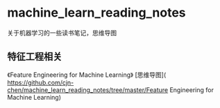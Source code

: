# machine_learn_reading_notes
关于机器学习的一些读书笔记，思维导图

## 特征工程相关

《Feature Engineering for Machine Learning》 [思维导图](  https://github.com/cjn-chen/machine_learn_reading_notes/tree/master/Feature Engineering for Machine Learning)

